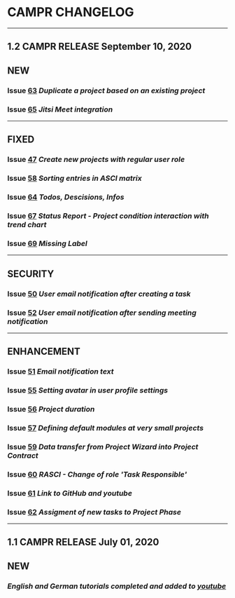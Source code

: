 # CAMPR CHANGELOG
---
## **1.2 CAMPR RELEASE** September 10, 2020
## NEW
### Issue [63](https://github.com/CamprGmbH/campr/issues/63) *Duplicate a project based on an existing project*
### Issue [65](https://github.com/CamprGmbH/campr/issues/65) *Jitsi Meet integration*
***

## FIXED
### Issue  [47](https://github.com/CamprGmbH/campr/issues/47) *Create new projects with regular user role*
### Issue  [58](https://github.com/CamprGmbH/campr/issues/58) *Sorting entries in ASCI matrix*
### Issue [64](https://github.com/CamprGmbH/campr/issues/64) *Todos, Descisions, Infos*
### Issue [67](https://github.com/CamprGmbH/campr/issues/67) *Status Report - Project condition interaction with trend chart*
### Issue [69](https://github.com/CamprGmbH/campr/issues/69) *Missing Label*
***
## SECURITY
### Issue [50](https://github.com/CamprGmbH/campr/issues/50) *User email notification after creating a task*
### Issue [52](https://github.com/CamprGmbH/campr/issues/65) *User email notification after sending meeting notification*
***

## ENHANCEMENT
### Issue  [51](https://github.com/CamprGmbH/campr/issues/51) *Email notification text*
### Issue [55](https://github.com/CamprGmbH/campr/issues/55) *Setting avatar in user profile settings*
### Issue [56](https://github.com/CamprGmbH/campr/issues/56) *Project duration*
### Issue [57](https://github.com/CamprGmbH/campr/issues/57) *Defining default modules at very small projects*
### Issue [59](https://github.com/CamprGmbH/campr/issues/59) *Data transfer from Project Wizard into Project Contract*
### Issue [60](https://github.com/CamprGmbH/campr/issues/60) *RASCI - Change of role 'Task Responsible'*
### Issue [61](https://github.com/CamprGmbH/campr/issues/61) *Link to GitHub and youtube*
### Issue [62](https://github.com/CamprGmbH/campr/issues/62) *Assigment of new tasks to Project Phase*
***
## **1.1 CAMPR RELEASE** July 01, 2020

## NEW
### *English and German tutorials completed and added to [youtube](https://www.youtube.com/channel/UCgP6VLB0CJdRznCFBiRh5BQ/videos)*

